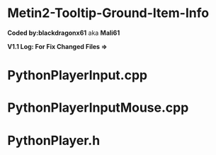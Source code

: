 # Metin2-Tooltip-Ground-Item-Info
**Coded by:blackdragonx61** aka **Mali61**

**V1.1 Log: For Fix Changed Files =>**

# PythonPlayerInput.cpp
# PythonPlayerInputMouse.cpp
# PythonPlayer.h
